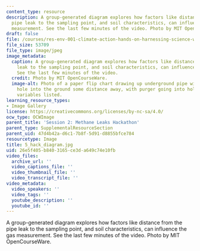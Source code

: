 ```yaml
---
content_type: resource
description: A group-generated diagram explores how factors like distance from the
  pipe leak to the sampling point, and soil characteristics, can influence the gas
  measurement. See the last few minutes of the video. Photo by MIT OpenCourseWare.
draft: false
file: /courses/res-env-001-climate-action-hands-on-harnessing-science-with-communities-to-cut-carbon-january-iap-2017/26e5f405b8403165ce3da649c74e10fb_5_hack_diagram.jpg
file_size: 53709
file_type: image/jpeg
image_metadata:
  caption: A group-generated diagram explores how factors like distance from the pipe
    leak to the sampling point, and soil characteristics, can influence the gas measurement.
    See the last few minutes of the video.
  credit: Photo by MIT OpenCourseWare.
  image-alt: Photo of a paper flip chart drawing up underground pipe with leak, drilled
    hole into the ground some distance away, with purger going into hole and several
    variables listed.
learning_resource_types:
- Image Gallery
license: https://creativecommons.org/licenses/by-nc-sa/4.0/
ocw_type: OCWImage
parent_title: 'Session 2: Methane Leaks Hackathon'
parent_type: SupplementalResourceSection
parent_uid: 47d4b42a-d6c1-7b8f-5d91-d8855bfce784
resourcetype: Image
title: 5_hack_diagram.jpg
uid: 26e5f405-b840-3165-ce3d-a649c74e10fb
video_files:
  archive_url: ''
  video_captions_file: ''
  video_thumbnail_file: ''
  video_transcript_file: ''
video_metadata:
  video_speakers: ''
  video_tags: ''
  youtube_description: ''
  youtube_id: ''
---
```

A group-generated diagram explores how factors like distance from the pipe leak to the sampling point, and soil characteristics, can influence the gas measurement. See the last few minutes of the video. Photo by MIT OpenCourseWare.